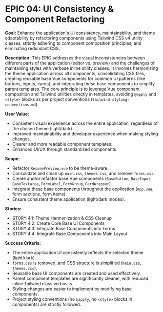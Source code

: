 # EPIC 04: UI Consistency & Component Refactoring

**Goal:** Enhance the application's UI consistency, maintainability, and theme adaptability by refactoring components using Tailwind CSS v4 utility classes, strictly adhering to component composition principles, and eliminating redundant CSS.

**Description:** This EPIC addresses the visual inconsistencies between different parts of the application (editor vs. preview) and the challenges of maintaining styles with verbose inline utility classes. It involves harmonizing the theme application across all components, consolidating CSS files, creating reusable base Vue components for common UI patterns (like buttons, inputs, cards), and integrating these base components to simplify parent templates. The core principle is to leverage Vue component composition and Tailwind utilities directly in templates, avoiding `@apply` and `<style>` blocks as per project conventions (`tailwind-styling-conventions.md`).

**User Value:**
-   Consistent visual experience across the entire application, regardless of the chosen theme (light/dark).
-   Improved maintainability and developer experience when making styling changes.
-   Clearer and more readable component templates.
-   Enhanced UI/UX through standardized components.

**Scope:**
-   Refactor `ResumePreview.vue` to be theme-aware.
-   Consolidate and clean up `main.css`, `themes.css`, and remove `forms.css`.
-   Create and/or refactor base Vue components (`BaseButton`, `BaseInput`, `BaseTextarea`, `FormLabel`, `FormGroup`, `CardWrapper`).
-   Integrate these base components throughout the application (`App.vue`, form sections, form items).
-   Ensure consistent theme application (light/dark modes).

**Stories:**
-   STORY 4.1: Theme Harmonization & CSS Cleanup
-   STORY 4.2: Create Core Base UI Components
-   STORY 4.3: Integrate Base Components into Forms
-   STORY 4.4: Integrate Base Components into Main Layout

**Success Criteria:**
-   The entire application UI consistently reflects the selected theme (light/dark).
-   `forms.css` is removed, and CSS structure is simplified (`main.css`, `themes.css`).
-   Reusable base UI components are created and used effectively.
-   Parent component templates are significantly cleaner, with reduced inline Tailwind class verbosity.
-   Styling changes are easier to implement by modifying base components.
-   Project styling conventions (no `@apply`, no `<style>` blocks in components) are strictly followed. 